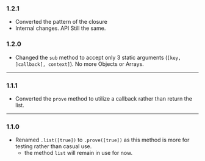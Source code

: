 ### 1.2.1

* Converted the pattern of the closure
* Internal changes. API Still the same.

### 1.2.0

* Changed the `sub` method to accept only 3 static arguments (`[key, ]callback[, context]`). No more Objects or Arrays.

---

### 1.1.1

* Converted the `prove` method to utilize a callback rather than return the list.

---

### 1.1.0

* Renamed `.list([true])` to `.prove([true])` as this method is more for testing rather than casual use.
    * the method `list` will remain in use for now.
